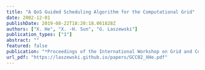 ```yaml
---
title: "A QoS Guided Scheduling Algorithm for the Computational Grid"
date: 2002-12-01
publishDate: 2019-08-22T18:20:18.061828Z
authors: ["X. He", "X. -H. Sun", "G. Laszewski"]
publication_types: ["1"]
abstract: ""
featured: false
publication: "*Proceedings of the International Workshop on Grid and Cooperative Computing (GCC02)*"
url_pdf: "https://laszewski.github.io/papers/GCC02_XHe.pdf"
---
```


